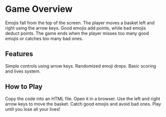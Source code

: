 <h1>Game Overview</h1>
Emojis fall from the top of the screen.
The player moves a basket left and right using the arrow keys.
Good emojis add points, while bad emojis deduct points.
The game ends when the player misses too many good emojis or catches too many bad ones.
<h2>Features</h2>
Simple controls using arrow keys.
Randomized emoji drops.
Basic scoring and lives system.
<h2>How to Play</h2>
Copy the code into an HTML file.
Open it in a browser.
Use the left and right arrow keys to move the basket.
Catch good emojis and avoid bad ones.
Play until you lose all your lives!
